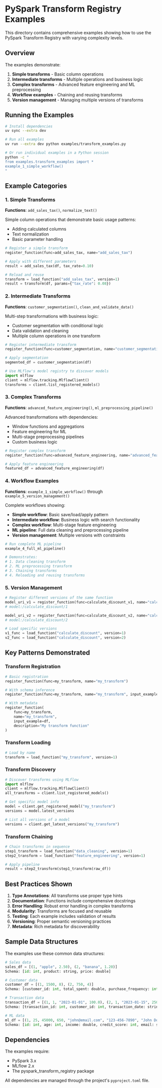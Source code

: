 # PySpark Transform Registry Examples

This directory contains comprehensive examples showing how to use the PySpark Transform Registry with varying complexity levels.

## Overview

The examples demonstrate:
1. **Simple transforms** - Basic column operations
2. **Intermediate transforms** - Multiple operations and business logic
3. **Complex transforms** - Advanced feature engineering and ML preprocessing
4. **Workflow examples** - Chaining and reusing transforms
5. **Version management** - Managing multiple versions of transforms

## Running the Examples

```bash
# Install dependencies
uv sync --extra dev

# Run all examples
uv run --extra dev python examples/transform_examples.py

# Or run individual examples in a Python session
python -c "
from examples.transform_examples import *
example_1_simple_workflow()
"
```

## Example Categories

### 1. Simple Transforms

**Functions**: `add_sales_tax()`, `normalize_text()`

Simple column operations that demonstrate basic usage patterns:
- Adding calculated columns
- Text normalization
- Basic parameter handling

```python
# Register a simple transform
register_function(func=add_sales_tax, name="add_sales_tax")

# Apply with different parameters
result = add_sales_tax(df, tax_rate=0.10)

# Reload and reuse
transform = load_function("add_sales_tax", version=1)
result = transform(df, params={"tax_rate": 0.08})
```

### 2. Intermediate Transforms

**Functions**: `customer_segmentation()`, `clean_and_validate_data()`

Multi-step transformations with business logic:
- Customer segmentation with conditional logic
- Data validation and cleaning
- Multiple column operations in one transform

```python
# Register intermediate transform
register_function(func=customer_segmentation, name="customer_segmentation")

# Apply segmentation
segmented_df = customer_segmentation(df)

# Use MLflow's model registry to discover models
import mlflow
client = mlflow.tracking.MlflowClient()
transforms = client.list_registered_models()
```

### 3. Complex Transforms

**Functions**: `advanced_feature_engineering()`, `ml_preprocessing_pipeline()`

Advanced transformations with dependencies:
- Window functions and aggregations
- Feature engineering for ML
- Multi-stage preprocessing pipelines
- Custom business logic

```python
# Register complex transform
register_function(func=advanced_feature_engineering, name="advanced_features")

# Apply feature engineering
featured_df = advanced_feature_engineering(df)
```

### 4. Workflow Examples

**Functions**: `example_1_simple_workflow()` through `example_5_version_management()`

Complete workflows showing:
- **Simple workflow**: Basic save/load/apply pattern
- **Intermediate workflow**: Business logic with search functionality
- **Complex workflow**: Multi-stage feature engineering
- **ML pipeline**: Full data cleaning and preprocessing pipeline
- **Version management**: Multiple versions with constraints

```python
# Run complete ML pipeline
example_4_full_ml_pipeline()

# Demonstrates:
# 1. Data cleaning transform
# 2. ML preprocessing transform
# 3. Chaining transforms
# 4. Reloading and reusing transforms
```

### 5. Version Management



```python
# Register different versions of the same function
model_uri_v1 = register_function(func=calculate_discount_v1, name="calculate_discount")
# model:/calculate_discount/1

model_uri_v2 = register_function(func=calculate_discount_v2, name="calculate_discount")
# model:/calculate_discount/2

# Load specific versions
v1_func = load_function("calculate_discount", version=1)
v2_func = load_function("calculate_discount", version=2)
```

## Key Patterns Demonstrated

### Transform Registration
```python
# Basic registration
register_function(func=my_transform, name="my_transform")

# With schema inference
register_function(func=my_transform, name="my_transform", input_example=df)

# With metadata
register_function(
    func=my_transform,
    name="my_transform",
    input_example=df,
    description="My transform function"
)
```

### Transform Loading
```python
# Load by name
transform = load_function("my_transform", version=1)

```

### Transform Discovery
```python
# Discover transforms using MLflow
import mlflow
client = mlflow.tracking.MlflowClient()
all_transforms = client.list_registered_models()

# Get specific model info
model = client.get_registered_model("my_transform")
versions = model.latest_versions

# List all versions of a model
versions = client.get_latest_versions("my_transform")
```

### Transform Chaining
```python
# Chain transforms in sequence
step1_transform = load_function("data_cleaning", version=1)
step2_transform = load_function("feature_engineering", version=1)

# Apply pipeline
result = step2_transform(step1_transform(raw_df))
```

## Best Practices Shown

1. **Type Annotations**: All transforms use proper type hints
2. **Documentation**: Functions include comprehensive docstrings
3. **Error Handling**: Robust error handling in complex transforms
4. **Modularity**: Transforms are focused and reusable
5. **Testing**: Each example includes validation of results
6. **Versioning**: Proper semantic versioning practices
7. **Metadata**: Rich metadata for discoverability

## Sample Data Structures

The examples use these common data structures:

```python
# Sales data
sales_df = [(1, "apple", 2.50), (2, "banana", 1.20)]
Schema: [id: int, product: string, price: double]

# Customer data
customer_df = [(1, 1500, 8), (2, 750, 4)]
Schema: [customer_id: int, total_spent: double, purchase_frequency: int]

# Transaction data
transaction_df = [(1, 1, "2023-01-01", 100.0), (2, 1, "2023-01-15", 250.0)]
Schema: [transaction_id: int, customer_id: int, transaction_date: string, amount: double]

# ML data
ml_df = [(1, 25, 45000, 650, "john@email.com", "123-456-7890", "John Doe")]
Schema: [id: int, age: int, income: double, credit_score: int, email: string, phone: string, name: string]
```

## Dependencies

The examples require:
- PySpark 3.x
- MLflow 2.x
- The pyspark_transform_registry package

All dependencies are managed through the project's `pyproject.toml` file.
